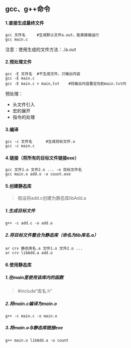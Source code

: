 ## gcc、g++命令

#### 1.直接生成最终文件

```shell
gcc 文件名		#生成默认文件a.out，能直接被运行
gcc main.c
```

注意：使用生成的文件方法：./a.out

#### 2.预处理文件

```shell
gcc -E 文件名	#不生成文件，只输出内容
gcc -E main.c
gcc -E main.c > main,txt	#将输出内容重定向到main.txt内
```

预处理：

* 头文件引入
* 宏的展开
* 指令的处理



#### 3.编译

```shell
gcc -c 文件名		#生成目标文件.o
gcc -c main.c				
```

#### 4.链接（将所有的目标文件链接exe）

```shell
gcc 文件1.o 文件2.o ... -o 目标文件名
gcc main.o add.o -o count.exe	
```



#### 5.创建静态库

> 假设将add.c创建为静态库libAdd.a

##### 1.生成目标文件

```shell
g++ -c add.c -o add.o
```

##### 2.将目标文件整合为静态库（命名为lib库名.a）

```shell
ar crv 静态库名.a 文件1.o 文件2.o ... 
ar crv libAdd.a add.o
```

#### 6.使用静态库

##### 1.在main里使用该库内的函数

> #include“库名.h”

##### 2.将main.c编译为main.o

```shell
g++ -c main.c -o main.o
```

##### 3.将main.o与静态库链接exe

```shell
g++ main.o libAdd.a -o count
```





